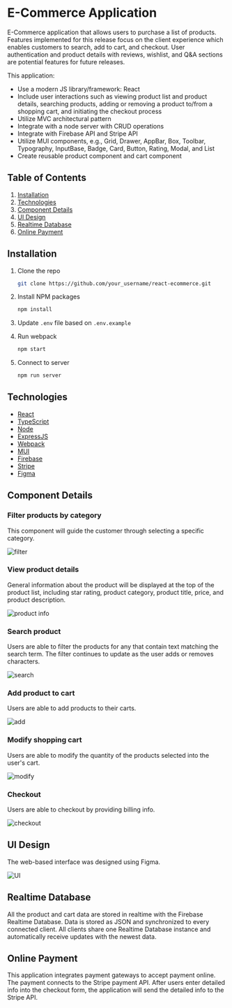 # E-Commerce Application

E-Commerce application that allows users to purchase a list of products. Features implemented for this release focus on the client experience which enables customers to search, add to cart, and checkout. User authentication and product details with reviews, wishlist, and Q&A sections are potential features for future releases. 

This application:
* Use a modern JS library/framework: React
* Include user interactions such as viewing product list and product details, searching products, adding or removing a product to/from a shopping cart, and initiating the checkout process  
* Utilize MVC architectural pattern
* Integrate with a node server with CRUD operations
* Integrate with Firebase API and Stripe API
* Utilize MUI components, e.g., Grid, Drawer, AppBar, Box, Toolbar, Typography, InputBase, Badge, Card, Button, Rating, Modal, and List
* Create reusable product component and cart component 

## Table of Contents

1. [Installation](#installation)
2. [Technologies](#technologies)
3. [Component Details](#component-details)
4. [UI Design](#ui-design)
5. [Realtime Database](#realtime-database)
6. [Online Payment](#online-payment)

## Installation

1. Clone the repo

   ```sh
   git clone https://github.com/your_username/react-ecommerce.git
   ```
2. Install NPM packages

   ```sh
   npm install
   ```
3. Update `.env` file based on `.env.example`
4. Run webpack

   ```sh
   npm start
   ```
5. Connect to server

   ```sh
   npm run server

## Technologies

* [React](https://reactjs.org/)
* [TypeScript](https://www.typescriptlang.org)
* [Node](https://nodejs.dev/)
* [ExpressJS](https://expressjs.com/)
* [Webpack](https://webpack.js.org/)
* [MUI](https://mui.com/)
* [Firebase](https://firebase.google.com/)
* [Stripe](https://stripe.com)
* [Figma](https://www.figma.com)

## Component Details

### Filter products by category

This component will guide the customer through selecting a specific category. 

![filter](https://user-images.githubusercontent.com/91348196/158701389-261c0f6f-95d6-4303-b450-5e9a99fd5c91.gif)

### View product details

General information about the product will be displayed at the top of the product list, including star rating, product category, product title, price, and product description. 

![product info](https://user-images.githubusercontent.com/91348196/158701321-a7c26b1a-23aa-49b1-bc4a-7625a8f3a834.gif)

### Search product

Users are able to filter the products for any that contain text matching the search term. The filter continues to update as the user adds or removes characters.

![search](https://user-images.githubusercontent.com/91348196/158701426-bcf3b354-84b3-454c-a8b0-2007e4663293.gif)

### Add product to cart

Users are able to add products to their carts.

![add](https://user-images.githubusercontent.com/91348196/158701565-3d525d15-ecd7-4302-92cc-30f2a12c733e.gif)

### Modify shopping cart

Users are able to modify the quantity of the products selected into the user's cart.

![modify](https://user-images.githubusercontent.com/91348196/158701371-95b61dae-0220-4bd8-b74a-4d4a7200a20b.gif)

### Checkout

Users are able to checkout by providing billing info. 

![checkout](https://user-images.githubusercontent.com/91348196/158728338-b99eff01-5386-4f45-b115-67ae1368d916.gif)

## UI Design

The web-based interface was designed using Figma. 

![UI](https://user-images.githubusercontent.com/91348196/159056986-29984f5c-3b94-47e5-870f-4b8fe3eb6392.png)

## Realtime Database

All the product and cart data are stored in realtime with the Firebase Realtime Database. Data is stored as JSON and synchronized to every connected client. All clients share one Realtime Database instance and automatically receive updates with the newest data.

## Online Payment

This application integrates payment gateways to accept payment online. The payment connects to the Stripe payment API. After users enter detailed info into the checkout form, the application will send the detailed info to the Stripe API. 

